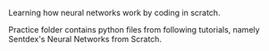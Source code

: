 Learning how neural networks work by coding in scratch.

Practice folder contains python files from following tutorials, namely Sentdex's Neural Networks from Scratch.